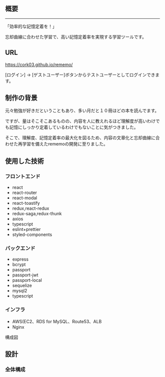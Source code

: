 ## 概要

---
「効率的な記憶定着を！」

忘却曲線に合わせた学習で、高い記憶定着率を実現する学習ツールです。

## URL
https://cork03.github.io/rememo/

[ログイン] -> [ゲストユーザー]ボタンからテストユーザーとしてログインできます。

## 制作の背景
元々勉強が好きだということもあり、多い月だと１０冊ほどの本を読んでます。

ですが、量はそこそこあるものの、内容を人に教えれるほど理解度が高いわけでも記憶にしっかり定着しているわけでもないことに気がつきました。

そこで、理解度、記憶定着率の最大化を図るため、内容の文章化と忘却曲線に合わせた再学習を備えたrememoの開発に至りました。

## 使用した技術

### フロントエンド

- react
- react-router
- react-modal
- react-toastify
- redux,react-redux
- redux-saga,redux-thunk
- axios
- typescript
- eslint+prettier
- styled-components

### バックエンド

- express
- bcrypt
- passport
- passport-jwt
- passport-local
- sequelize
- mysql2
- typescript

### インフラ

- AWS(EC2、RDS for MySQL、Route53、ALB
- Nginx

構成図

## 設計

### 全体構成



